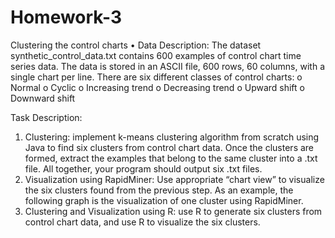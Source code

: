 # Homework-3

Clustering the control charts
• Data Description: The dataset synthetic_control_data.txt contains 600 examples of control chart time series data. The data is stored in an ASCII file, 600 rows, 60 columns, with a single chart per line. There are six different classes of control charts:
o Normal
o Cyclic
o Increasing trend o Decreasing trend o Upward shift
o Downward shift

Task Description:
1) Clustering: implement k-means clustering algorithm from scratch using Java to find six clusters from control chart data. Once the clusters are formed, extract the examples that belong to the same cluster into a .txt file. All together, your program should output
six .txt files.
2) Visualization using RapidMiner: Use appropriate “chart view” to visualize the six clusters found from the previous step. As an example, the following graph is the visualization of one cluster using RapidMiner.
3) Clustering and Visualization using R: use R to generate six clusters from control chart data, and use R to visualize the six clusters.
